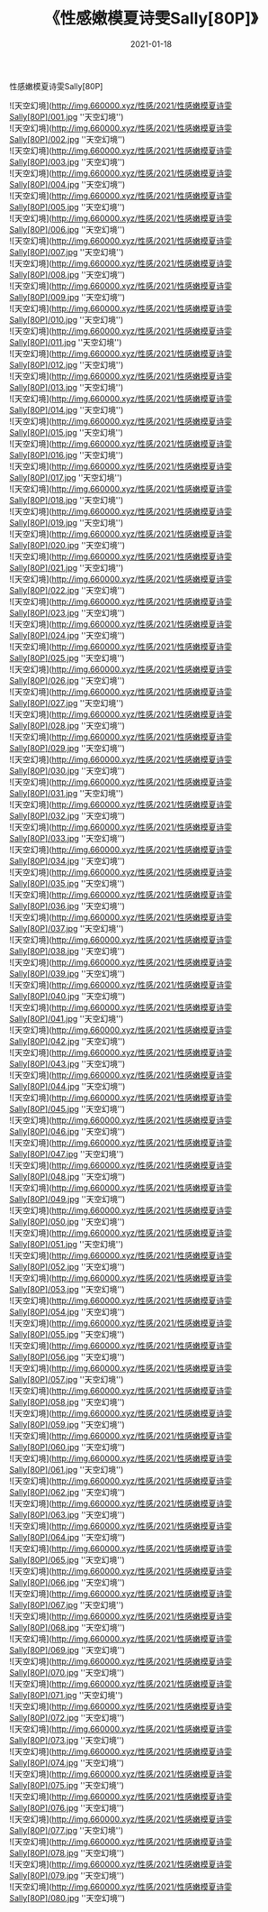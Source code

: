 ﻿---
layout: post
title:  《性感嫩模夏诗雯Sally[80P]》
date:   2021-01-18
img: http://img.660000.xyz/性感/2021/性感嫩模夏诗雯Sally[80P]/000.jpg
categories: [美女, 性感, 泳衣]
---

性感嫩模夏诗雯Sally[80P]



![天空幻境](http://img.660000.xyz/性感/2021/性感嫩模夏诗雯Sally[80P]/001.jpg ''天空幻境'') <br>
![天空幻境](http://img.660000.xyz/性感/2021/性感嫩模夏诗雯Sally[80P]/002.jpg ''天空幻境'') <br>
![天空幻境](http://img.660000.xyz/性感/2021/性感嫩模夏诗雯Sally[80P]/003.jpg ''天空幻境'') <br>
![天空幻境](http://img.660000.xyz/性感/2021/性感嫩模夏诗雯Sally[80P]/004.jpg ''天空幻境'') <br>
![天空幻境](http://img.660000.xyz/性感/2021/性感嫩模夏诗雯Sally[80P]/005.jpg ''天空幻境'') <br>
![天空幻境](http://img.660000.xyz/性感/2021/性感嫩模夏诗雯Sally[80P]/006.jpg ''天空幻境'') <br>
![天空幻境](http://img.660000.xyz/性感/2021/性感嫩模夏诗雯Sally[80P]/007.jpg ''天空幻境'') <br>
![天空幻境](http://img.660000.xyz/性感/2021/性感嫩模夏诗雯Sally[80P]/008.jpg ''天空幻境'') <br>
![天空幻境](http://img.660000.xyz/性感/2021/性感嫩模夏诗雯Sally[80P]/009.jpg ''天空幻境'') <br>
![天空幻境](http://img.660000.xyz/性感/2021/性感嫩模夏诗雯Sally[80P]/010.jpg ''天空幻境'') <br>
![天空幻境](http://img.660000.xyz/性感/2021/性感嫩模夏诗雯Sally[80P]/011.jpg ''天空幻境'') <br>
![天空幻境](http://img.660000.xyz/性感/2021/性感嫩模夏诗雯Sally[80P]/012.jpg ''天空幻境'') <br>
![天空幻境](http://img.660000.xyz/性感/2021/性感嫩模夏诗雯Sally[80P]/013.jpg ''天空幻境'') <br>
![天空幻境](http://img.660000.xyz/性感/2021/性感嫩模夏诗雯Sally[80P]/014.jpg ''天空幻境'') <br>
![天空幻境](http://img.660000.xyz/性感/2021/性感嫩模夏诗雯Sally[80P]/015.jpg ''天空幻境'') <br>
![天空幻境](http://img.660000.xyz/性感/2021/性感嫩模夏诗雯Sally[80P]/016.jpg ''天空幻境'') <br>
![天空幻境](http://img.660000.xyz/性感/2021/性感嫩模夏诗雯Sally[80P]/017.jpg ''天空幻境'') <br>
![天空幻境](http://img.660000.xyz/性感/2021/性感嫩模夏诗雯Sally[80P]/018.jpg ''天空幻境'') <br>
![天空幻境](http://img.660000.xyz/性感/2021/性感嫩模夏诗雯Sally[80P]/019.jpg ''天空幻境'') <br>
![天空幻境](http://img.660000.xyz/性感/2021/性感嫩模夏诗雯Sally[80P]/020.jpg ''天空幻境'') <br>
![天空幻境](http://img.660000.xyz/性感/2021/性感嫩模夏诗雯Sally[80P]/021.jpg ''天空幻境'') <br>
![天空幻境](http://img.660000.xyz/性感/2021/性感嫩模夏诗雯Sally[80P]/022.jpg ''天空幻境'') <br>
![天空幻境](http://img.660000.xyz/性感/2021/性感嫩模夏诗雯Sally[80P]/023.jpg ''天空幻境'') <br>
![天空幻境](http://img.660000.xyz/性感/2021/性感嫩模夏诗雯Sally[80P]/024.jpg ''天空幻境'') <br>
![天空幻境](http://img.660000.xyz/性感/2021/性感嫩模夏诗雯Sally[80P]/025.jpg ''天空幻境'') <br>
![天空幻境](http://img.660000.xyz/性感/2021/性感嫩模夏诗雯Sally[80P]/026.jpg ''天空幻境'') <br>
![天空幻境](http://img.660000.xyz/性感/2021/性感嫩模夏诗雯Sally[80P]/027.jpg ''天空幻境'') <br>
![天空幻境](http://img.660000.xyz/性感/2021/性感嫩模夏诗雯Sally[80P]/028.jpg ''天空幻境'') <br>
![天空幻境](http://img.660000.xyz/性感/2021/性感嫩模夏诗雯Sally[80P]/029.jpg ''天空幻境'') <br>
![天空幻境](http://img.660000.xyz/性感/2021/性感嫩模夏诗雯Sally[80P]/030.jpg ''天空幻境'') <br>
![天空幻境](http://img.660000.xyz/性感/2021/性感嫩模夏诗雯Sally[80P]/031.jpg ''天空幻境'') <br>
![天空幻境](http://img.660000.xyz/性感/2021/性感嫩模夏诗雯Sally[80P]/032.jpg ''天空幻境'') <br>
![天空幻境](http://img.660000.xyz/性感/2021/性感嫩模夏诗雯Sally[80P]/033.jpg ''天空幻境'') <br>
![天空幻境](http://img.660000.xyz/性感/2021/性感嫩模夏诗雯Sally[80P]/034.jpg ''天空幻境'') <br>
![天空幻境](http://img.660000.xyz/性感/2021/性感嫩模夏诗雯Sally[80P]/035.jpg ''天空幻境'') <br>
![天空幻境](http://img.660000.xyz/性感/2021/性感嫩模夏诗雯Sally[80P]/036.jpg ''天空幻境'') <br>
![天空幻境](http://img.660000.xyz/性感/2021/性感嫩模夏诗雯Sally[80P]/037.jpg ''天空幻境'') <br>
![天空幻境](http://img.660000.xyz/性感/2021/性感嫩模夏诗雯Sally[80P]/038.jpg ''天空幻境'') <br>
![天空幻境](http://img.660000.xyz/性感/2021/性感嫩模夏诗雯Sally[80P]/039.jpg ''天空幻境'') <br>
![天空幻境](http://img.660000.xyz/性感/2021/性感嫩模夏诗雯Sally[80P]/040.jpg ''天空幻境'') <br>
![天空幻境](http://img.660000.xyz/性感/2021/性感嫩模夏诗雯Sally[80P]/041.jpg ''天空幻境'') <br>
![天空幻境](http://img.660000.xyz/性感/2021/性感嫩模夏诗雯Sally[80P]/042.jpg ''天空幻境'') <br>
![天空幻境](http://img.660000.xyz/性感/2021/性感嫩模夏诗雯Sally[80P]/043.jpg ''天空幻境'') <br>
![天空幻境](http://img.660000.xyz/性感/2021/性感嫩模夏诗雯Sally[80P]/044.jpg ''天空幻境'') <br>
![天空幻境](http://img.660000.xyz/性感/2021/性感嫩模夏诗雯Sally[80P]/045.jpg ''天空幻境'') <br>
![天空幻境](http://img.660000.xyz/性感/2021/性感嫩模夏诗雯Sally[80P]/046.jpg ''天空幻境'') <br>
![天空幻境](http://img.660000.xyz/性感/2021/性感嫩模夏诗雯Sally[80P]/047.jpg ''天空幻境'') <br>
![天空幻境](http://img.660000.xyz/性感/2021/性感嫩模夏诗雯Sally[80P]/048.jpg ''天空幻境'') <br>
![天空幻境](http://img.660000.xyz/性感/2021/性感嫩模夏诗雯Sally[80P]/049.jpg ''天空幻境'') <br>
![天空幻境](http://img.660000.xyz/性感/2021/性感嫩模夏诗雯Sally[80P]/050.jpg ''天空幻境'') <br>
![天空幻境](http://img.660000.xyz/性感/2021/性感嫩模夏诗雯Sally[80P]/051.jpg ''天空幻境'') <br>
![天空幻境](http://img.660000.xyz/性感/2021/性感嫩模夏诗雯Sally[80P]/052.jpg ''天空幻境'') <br>
![天空幻境](http://img.660000.xyz/性感/2021/性感嫩模夏诗雯Sally[80P]/053.jpg ''天空幻境'') <br>
![天空幻境](http://img.660000.xyz/性感/2021/性感嫩模夏诗雯Sally[80P]/054.jpg ''天空幻境'') <br>
![天空幻境](http://img.660000.xyz/性感/2021/性感嫩模夏诗雯Sally[80P]/055.jpg ''天空幻境'') <br>
![天空幻境](http://img.660000.xyz/性感/2021/性感嫩模夏诗雯Sally[80P]/056.jpg ''天空幻境'') <br>
![天空幻境](http://img.660000.xyz/性感/2021/性感嫩模夏诗雯Sally[80P]/057.jpg ''天空幻境'') <br>
![天空幻境](http://img.660000.xyz/性感/2021/性感嫩模夏诗雯Sally[80P]/058.jpg ''天空幻境'') <br>
![天空幻境](http://img.660000.xyz/性感/2021/性感嫩模夏诗雯Sally[80P]/059.jpg ''天空幻境'') <br>
![天空幻境](http://img.660000.xyz/性感/2021/性感嫩模夏诗雯Sally[80P]/060.jpg ''天空幻境'') <br>
![天空幻境](http://img.660000.xyz/性感/2021/性感嫩模夏诗雯Sally[80P]/061.jpg ''天空幻境'') <br>
![天空幻境](http://img.660000.xyz/性感/2021/性感嫩模夏诗雯Sally[80P]/062.jpg ''天空幻境'') <br>
![天空幻境](http://img.660000.xyz/性感/2021/性感嫩模夏诗雯Sally[80P]/063.jpg ''天空幻境'') <br>
![天空幻境](http://img.660000.xyz/性感/2021/性感嫩模夏诗雯Sally[80P]/064.jpg ''天空幻境'') <br>
![天空幻境](http://img.660000.xyz/性感/2021/性感嫩模夏诗雯Sally[80P]/065.jpg ''天空幻境'') <br>
![天空幻境](http://img.660000.xyz/性感/2021/性感嫩模夏诗雯Sally[80P]/066.jpg ''天空幻境'') <br>
![天空幻境](http://img.660000.xyz/性感/2021/性感嫩模夏诗雯Sally[80P]/067.jpg ''天空幻境'') <br>
![天空幻境](http://img.660000.xyz/性感/2021/性感嫩模夏诗雯Sally[80P]/068.jpg ''天空幻境'') <br>
![天空幻境](http://img.660000.xyz/性感/2021/性感嫩模夏诗雯Sally[80P]/069.jpg ''天空幻境'') <br>
![天空幻境](http://img.660000.xyz/性感/2021/性感嫩模夏诗雯Sally[80P]/070.jpg ''天空幻境'') <br>
![天空幻境](http://img.660000.xyz/性感/2021/性感嫩模夏诗雯Sally[80P]/071.jpg ''天空幻境'') <br>
![天空幻境](http://img.660000.xyz/性感/2021/性感嫩模夏诗雯Sally[80P]/072.jpg ''天空幻境'') <br>
![天空幻境](http://img.660000.xyz/性感/2021/性感嫩模夏诗雯Sally[80P]/073.jpg ''天空幻境'') <br>
![天空幻境](http://img.660000.xyz/性感/2021/性感嫩模夏诗雯Sally[80P]/074.jpg ''天空幻境'') <br>
![天空幻境](http://img.660000.xyz/性感/2021/性感嫩模夏诗雯Sally[80P]/075.jpg ''天空幻境'') <br>
![天空幻境](http://img.660000.xyz/性感/2021/性感嫩模夏诗雯Sally[80P]/076.jpg ''天空幻境'') <br>
![天空幻境](http://img.660000.xyz/性感/2021/性感嫩模夏诗雯Sally[80P]/077.jpg ''天空幻境'') <br>
![天空幻境](http://img.660000.xyz/性感/2021/性感嫩模夏诗雯Sally[80P]/078.jpg ''天空幻境'') <br>
![天空幻境](http://img.660000.xyz/性感/2021/性感嫩模夏诗雯Sally[80P]/079.jpg ''天空幻境'') <br>
![天空幻境](http://img.660000.xyz/性感/2021/性感嫩模夏诗雯Sally[80P]/080.jpg ''天空幻境'') <br>